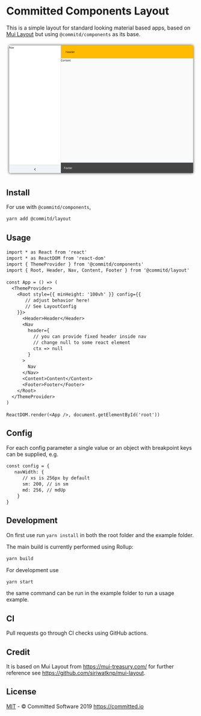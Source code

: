 # Committed Components Layout


This is a simple layout for standard looking material based apps, based on [Mui Layout](https://mui-treasury.com/components/layout)
but using `@commitd/components` as its base.

![example](images/layout.png)

## Install

For use with `@commitd/components`,

```bash
yarn add @commitd/layout
```

## Usage

```tsx
import * as React from 'react'
import * as ReactDOM from 'react-dom'
import { ThemeProvider } from '@commitd/components'
import { Root, Header, Nav, Content, Footer } from '@commitd/layout'

const App = () => (
  <ThemeProvider>
    <Root style={{ minHeight: '100vh' }} config={{
       // adjust behavior here!
       // See LayoutConfig
    }}>
      <Header>Header</Header>
      <Nav
        header={
          // you can provide fixed header inside nav
          // change null to some react element
          ctx => null
        }
      >
        Nav
      </Nav>
      <Content>Content</Content>
      <Footer>Footer</Footer>
    </Root>
  </ThemeProvider>
)

ReactDOM.render(<App />, document.getElementById('root'))
```


## Config

For each config parameter a single value or an object with breakpoint keys can be supplied, e.g.

```
const config = {
   navWidth: {
      // xs is 256px by default
      sm: 200, // in sm
      md: 256, // mdUp
    }
}
```


## Development

On first use run `yarn install` in both the root folder and the example folder.

The main build is currently performed using Rollup:

```bash
yarn build
```

For development use

```bash
yarn start
```

the same command can be run in the example folder to run a usage example.

## CI

Pull requests go through CI checks using GitHub actions.

## Credit

It is based on Mui Layout from https://mui-treasury.com/
for further reference see https://github.com/siriwatknp/mui-layout.


## License

[MIT](/LICENSE) - © Committed Software 2019 <https://committed.io>
